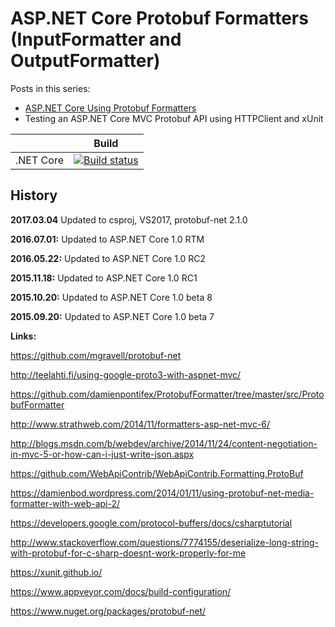 # ASP.NET Core Protobuf Formatters (InputFormatter and OutputFormatter)

Posts in this series:
<ul>	
        <li><a href="https://damienbod.com/2015/06/03/asp-net-5-mvc-6-custom-protobuf-formatters/">ASP.NET Core Using Protobuf Formatters </a></li>
	<li>Testing an ASP.NET Core MVC Protobuf API using HTTPClient and xUnit</li>
</ul>


|                           | Build                                                                                                                                                             |       
| ------------------------- | ----------------------------------------------------------------------------------------------------------------------------------------------------------------- |
| .NET Core                 | [![Build status](https://ci.appveyor.com/api/projects/status/ihtrq4u81rtsty9k?svg=true)](https://ci.appveyor.com/project/damienbod/aspnetmvc6protobufformatters)  |



## History

<strong>2017.03.04</strong> Updated to csproj, VS2017, protobuf-net 2.1.0

<strong>2016.07.01:</strong> Updated to ASP.NET Core 1.0 RTM

<strong>2016.05.22:</strong> Updated to ASP.NET Core 1.0 RC2

<strong>2015.11.18:</strong> Updated to ASP.NET Core 1.0 RC1

<strong>2015.10.20:</strong> Updated to ASP.NET Core 1.0 beta 8

<strong>2015.09.20:</strong> Updated to ASP.NET Core 1.0 beta 7


<strong>Links:</strong>

https://github.com/mgravell/protobuf-net

http://teelahti.fi/using-google-proto3-with-aspnet-mvc/

https://github.com/damienpontifex/ProtobufFormatter/tree/master/src/ProtobufFormatter

http://www.strathweb.com/2014/11/formatters-asp-net-mvc-6/

http://blogs.msdn.com/b/webdev/archive/2014/11/24/content-negotiation-in-mvc-5-or-how-can-i-just-write-json.aspx

https://github.com/WebApiContrib/WebApiContrib.Formatting.ProtoBuf

https://damienbod.wordpress.com/2014/01/11/using-protobuf-net-media-formatter-with-web-api-2/

https://developers.google.com/protocol-buffers/docs/csharptutorial

http://www.stackoverflow.com/questions/7774155/deserialize-long-string-with-protobuf-for-c-sharp-doesnt-work-properly-for-me

https://xunit.github.io/

https://www.appveyor.com/docs/build-configuration/

https://www.nuget.org/packages/protobuf-net/
